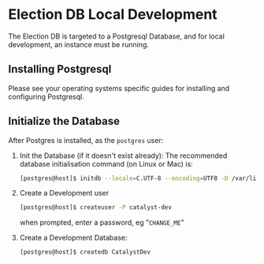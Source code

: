 # Election DB Local Development

The Election DB is targeted to a Postgresql Database, and for local development,
an instance must be running.

## Installing Postgresql

Please see your operating systems specific guides for installing and configuring
Postgresql.

## Initialize the Database

After Postgres is installed, as the `postgres` user:

1. Init the Database (if it doesn't exist already):
    The recommended database initialisation command (on Linux or Mac) is:

    ```sh
    [postgres@host]$ initdb --locale=C.UTF-8 --encoding=UTF8 -D /var/lib/postgres/data --data-checksums
    ```

2. Create a Development user

    ```sh
    [postgres@host]$ createuser -P catalyst-dev
    ```

    when prompted, enter a password, eg "`CHANGE_ME`"

3. Create a Development Database:

    ```sh
    [postgres@host]$ createdb CatalystDev
    ```
